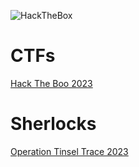![HackTheBox](https://github.com/warlocksmurf/HTB-writeups/assets/121353711/94b0ebf5-7738-4598-bd05-ff3355908943)

# CTFs
[Hack The Boo 2023](hacktheboo2023-ctf/README.md)

# Sherlocks
[Operation Tinsel Trace 2023](optinseltrace2023-sherlock/README.md)
